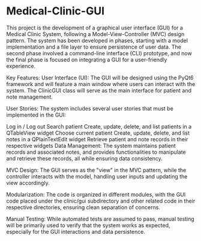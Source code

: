 # Medical-Clinic-GUI

This project is the development of a graphical user interface (GUI) for a Medical Clinic System, following a Model-View-Controller (MVC) design pattern. The system has been developed in phases, starting with a model implementation and a file layer to ensure persistence of user data. The second phase involved a command-line interface (CLI) prototype, and now the final phase is focused on integrating a GUI for a user-friendly experience.

Key Features:
User Interface (UI): The GUI will be designed using the PyQt6 framework and will feature a main window where users can interact with the system. The ClinicGUI class will serve as the main interface for patient and note management.

User Stories: The system includes several user stories that must be implemented in the GUI:

Log in / Log out
Search patient
Create, update, delete, and list patients in a QTableView widget
Choose current patient
Create, update, delete, and list notes in a QPlainTextEdit widget
Retrieve patient and note records in their respective widgets
Data Management: The system maintains patient records and associated notes, and provides functionalities to manipulate and retrieve these records, all while ensuring data consistency.

MVC Design: The GUI serves as the "view" in the MVC pattern, while the controller interacts with the model, handling user inputs and updating the view accordingly.

Modularization: The code is organized in different modules, with the GUI code placed under the clinic/gui subdirectory and other related code in their respective directories, ensuring clean separation of concerns.

Manual Testing: While automated tests are assumed to pass, manual testing will be primarily used to verify that the system works as expected, especially for the GUI interactions and data persistence.

